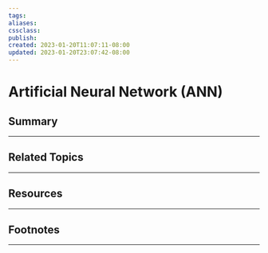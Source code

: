 ```yaml
---
tags:
aliases:
cssclass:
publish:
created: 2023-01-20T11:07:11-08:00
updated: 2023-01-20T23:07:42-08:00
---
```

# Artificial Neural Network (ANN)

## Summary

---

## Related Topics

---

## Resources

---

## Footnotes

---